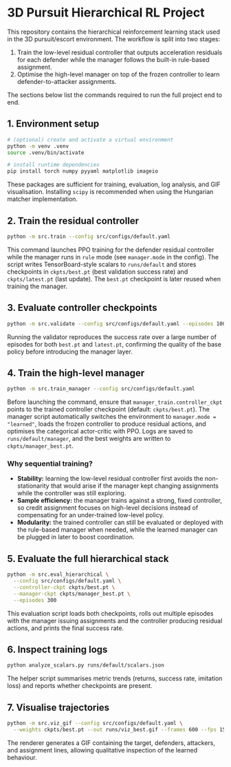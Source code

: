 # 3D Pursuit Hierarchical RL Project

This repository contains the hierarchical reinforcement learning stack used in the
3D pursuit/escort environment.  The workflow is split into two stages:

1. Train the low-level residual controller that outputs acceleration residuals
   for each defender while the manager follows the built-in rule-based
   assignment.
2. Optimise the high-level manager on top of the frozen controller to learn
   defender-to-attacker assignments.

The sections below list the commands required to run the full project end to
end.

## 1. Environment setup

```bash
# (optional) create and activate a virtual environment
python -m venv .venv
source .venv/bin/activate

# install runtime dependencies
pip install torch numpy pyyaml matplotlib imageio
```

These packages are sufficient for training, evaluation, log analysis, and GIF
visualisation.  Installing `scipy` is recommended when using the Hungarian
matcher implementation.

## 2. Train the residual controller

```bash
python -m src.train --config src/configs/default.yaml
```

This command launches PPO training for the defender residual controller while
the manager runs in `rule` mode (see `manager.mode` in the config).  The script
writes TensorBoard-style scalars to `runs/default` and stores checkpoints in
`ckpts/best.pt` (best validation success rate) and `ckpts/latest.pt` (last
update).  The `best.pt` checkpoint is later reused when training the manager.

## 3. Evaluate controller checkpoints

```bash
python -m src.validate --config src/configs/default.yaml --episodes 1000
```

Running the validator reproduces the success rate over a large number of
episodes for both `best.pt` and `latest.pt`, confirming the quality of the base
policy before introducing the manager layer.

## 4. Train the high-level manager

```bash
python -m src.train_manager --config src/configs/default.yaml
```

Before launching the command, ensure that `manager_train.controller_ckpt`
points to the trained controller checkpoint (default: `ckpts/best.pt`).  The
manager script automatically switches the environment to `manager.mode =
"learned"`, loads the frozen controller to produce residual actions, and
optimises the categorical actor-critic with PPO.  Logs are saved to
`runs/default/manager`, and the best weights are written to
`ckpts/manager_best.pt`.

### Why sequential training?

- **Stability:** learning the low-level residual controller first avoids the
  non-stationarity that would arise if the manager kept changing assignments
  while the controller was still exploring.
- **Sample efficiency:** the manager trains against a strong, fixed controller,
  so credit assignment focuses on high-level decisions instead of compensating
  for an under-trained low-level policy.
- **Modularity:** the trained controller can still be evaluated or deployed
  with the rule-based manager when needed, while the learned manager can be
  plugged in later to boost coordination.

## 5. Evaluate the full hierarchical stack

```bash
python -m src.eval_hierarchical \
  --config src/configs/default.yaml \
  --controller-ckpt ckpts/best.pt \
  --manager-ckpt ckpts/manager_best.pt \
  --episodes 300
```

This evaluation script loads both checkpoints, rolls out multiple episodes with
the manager issuing assignments and the controller producing residual actions,
and prints the final success rate.

## 6. Inspect training logs

```bash
python analyze_scalars.py runs/default/scalars.json
```

The helper script summarises metric trends (returns, success rate, imitation
loss) and reports whether checkpoints are present.

## 7. Visualise trajectories

```bash
python -m src.viz_gif --config src/configs/default.yaml \
  --weights ckpts/best.pt --out runs/viz_best.gif --frames 600 --fps 15
```

The renderer generates a GIF containing the target, defenders, attackers, and
assignment lines, allowing qualitative inspection of the learned behaviour.

